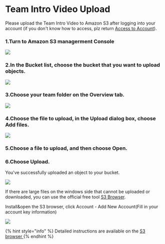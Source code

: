 # Team Intro Video Upload

Please upload the Team Intro Video to Amazon S3 after logging into your account \(if you don't know how to access, plz return [Access to Account](sign-console.md)\).

### **1.Turn to Amazon S3 managerment Console**

![](../.gitbook/assets/1602823704-1-.jpg)

### 2.In the **Bucket** list, choose the bucket that you want to upload objects.

![](../.gitbook/assets/1602823781-1-.jpg)

### 3.Choose **your team folder o**n the **Overview** tab.

![](../.gitbook/assets/1602824258-1-.jpg)

### 4.Choose the file to upload, in the **Upload** dialog box, choose **Add files**.

![](../.gitbook/assets/1602823884-1-.jpg)

### 5.Choose a file to upload, and then choose **Open.**

### 6.Choose **Upload**.

You've successfully uploaded an object to your bucket.

![](../.gitbook/assets/1602824662-1-.jpg)

If there are large files on the windows side that cannot be uploaded or downloaded,  you can use the official free tool [S3 Browser](https://s3browser.com/download/s3browser-9-2-1.exe).

Install&open the S3 browser, click Account - Add New Account\(Fill in your account key information\)

![](../.gitbook/assets/image-s3browser.jpg)

{% hint style="info" %}
Detailed instructions are available on the [S3 browser ](https://s3browser.com/s3browser-first-run.aspx)
{% endhint %}


